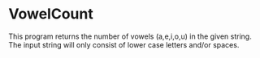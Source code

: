 # VowelCount

This program returns the number of vowels (a,e,i,o,u) in the given string.
The input string will only consist of lower case letters and/or spaces.

